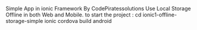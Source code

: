 Simple App in ionic Framework By CodePiratessolutions 
Use Local Storage Offline in both Web and Mobile.
to start the project :
   cd ionic1-offline-storage-simple
   ionic cordova build android 
